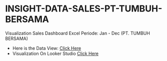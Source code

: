 # INSIGHT-DATA-SALES-PT-TUMBUH-BERSAMA
Visualization Sales Dashboard Excel Periode: Jan - Dec (PT. TUMBUH BERSAMA)
- Here is the Data View: [Click Here](https://docs.google.com/spreadsheets/d/11yHluxsK1Ylk0ebV9RYhwNbFQajbVjYZ/edit?gid=1942725943#gid=1942725943)<br>
- Visualization On Looker Studio [Click Here](https://lookerstudio.google.com/u/0/reporting/2d71e616-64e9-43d2-a7ad-f4723ca95308/page/Vb3JF)
